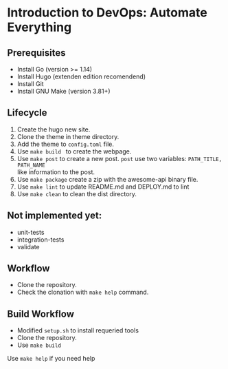 # Introduction to DevOps: Automate Everything

## Prerequisites
* Install Go (version >= 1.14)
* Install Hugo (extenden edition recomendend)
* Install Git
* Install GNU Make (version 3.81+)

## Lifecycle
1. Create the hugo new site.
2. Clone the theme in theme directory.
3. Add the theme to `config.toml` file.
4. Use `make build ` to create the webpage.
5. Use `make post` to create a new post. `post` use two variables: `PATH_TITLE, PATH_NAME`  
  like information to the post.
6. Use `make package` create a zip with the awesome-api binary file.
7. Use `make lint` to update README.md and DEPLOY.md to lint
8. Use `make clean` to clean the dist directory.

## Not implemented yet:
* unit-tests
* integration-tests
* validate

## Workflow
* Clone the repository.
* Check the clonation with `make help` command.

## Build Workflow
* Modified `setup.sh` to install requeried tools
* Clone the repository.
* Use `make build`

Use `make help` if you need help